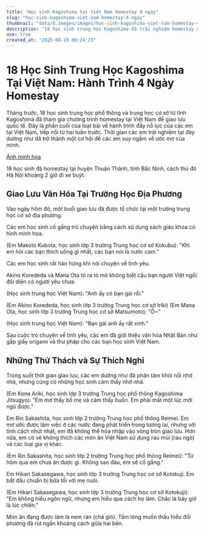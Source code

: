 ```yaml
---
title: "Học sinh Kagoshima tại Việt Nam Homestay 4 ngày"
slug: "hoc-sinh-kagoshima-viet-nam-homestay-4-ngay"
thumbnail: "data/6.images/images/hoc-sinh-kagoshima-viet-nam-homestay-4-ngay.webp"
description: "18 học sinh trung học Kagoshima đã trải nghiệm homestay 4 ngày tại Việt Nam, giao lưu văn hóa và khám phá bản thân. Chuyến đi mở ra nhiều ước mơ cho các em."
use: true
created_at: "2025-08-19 06:24:23"
---
```


# 18 Học Sinh Trung Học Kagoshima Tại Việt Nam: Hành Trình 4 Ngày Homestay

Tháng trước, 18 học sinh trung học phổ thông và trung học cơ sở từ tỉnh Kagoshima đã tham gia chương trình homestay tại Việt Nam để giao lưu quốc tế. Đây là phần cuối của loạt bài về hành trình đầy nỗ lực của các em tại Việt Nam, tiếp nối từ hai tuần trước. Thời gian các em trải nghiệm tại đây dường như đã trở thành một cơ hội để các em suy ngẫm về ước mơ của mình.

[Ảnh minh họa](https://newsdig.tbs.co.jp/articles/gallery/2114535?utm_source=news.yahoo.co.jp&utm_medium=referral&utm_campaign=partnerLink&ex_position=photo&ex_id=2114535&image=2)

18 học sinh đã homestay tại huyện Thuận Thành, tỉnh Bắc Ninh, cách thủ đô Hà Nội khoảng 2 giờ đi xe buýt.

## Giao Lưu Văn Hóa Tại Trường Học Địa Phương

Vào ngày hôm đó, một buổi giao lưu đã được tổ chức tại một trường trung học cơ sở địa phương.

Các em học sinh cố gắng trò chuyện bằng cách sử dụng sách giáo khoa có hình minh họa.

(Em Makoto Kubota, học sinh lớp 3 trường Trung học cơ sở Kokubu): "Khi em hỏi các bạn thích uống gì nhất, các bạn nói là nước cam."

Các em học sinh rất hào hứng khi nói chuyện về tình yêu.

Akino Korededa và Mana Ota tỏ ra tò mò không biết cậu bạn người Việt ngồi đối diện có người yêu chưa.

(Học sinh trung học Việt Nam): "Anh ấy có bạn gái rồi."

(Em Akino Korededa, học sinh lớp 3 trường Trung học cơ sở Iriki) (Em Mana Ota, học sinh lớp 3 trường Trung học cơ sở Matsumoto): "Ồ~"

(Học sinh trung học Việt Nam): "Bạn gái anh ấy rất xinh."

Sau cuộc trò chuyện về tình yêu, các em đã giới thiệu văn hóa Nhật Bản như gấp giấy origami và thư pháp cho các bạn học sinh Việt Nam.

## Những Thử Thách và Sự Thích Nghi

Trong suốt thời gian giao lưu, các em dường như đã phân tâm khỏi nỗi nhớ nhà, nhưng cũng có những học sinh cảm thấy nhớ nhà.

(Em Kona Ariki, học sinh lớp 3 trường Trung học phổ thông Kagoshima Jitsugyo): "Em mơ thấy bố mẹ và cảm thấy buồn. Em phải mất một lúc mới ngủ được."

Em Rin Sakashita, học sinh lớp 2 trường Trung học phổ thông Reimei. Em mơ ước được làm việc ở các nước đang phát triển trong tương lai, nhưng với tính cách nhút nhát, em đã không thể hòa nhập vào vòng tròn giao lưu. Hơn nữa, em có vẻ không thích các món ăn Việt Nam sử dụng rau mùi (rau ngò) và các loại gia vị khác.

(Em Rin Sakashita, học sinh lớp 2 trường Trung học phổ thông Reimei): "Từ hôm qua em chưa ăn được gì. Không sao đâu, em sẽ cố gắng."

Em Hikari Sakasegawa, học sinh lớp 3 trường Trung học cơ sở Kotokuji. Em bắt đầu chuẩn bị bữa tối với mẹ nuôi.

(Em Hikari Sakasegawa, học sinh lớp 3 trường Trung học cơ sở Kotokuji): "Em không hiểu ngôn ngữ, nhưng em hiểu qua cách họ làm. Chắc là bây giờ là lúc chiên."

Món ăn đang được làm là nem rán (chả giò). Tấm lòng muốn thấu hiểu đối phương đã rút ngắn khoảng cách giữa hai bên.
